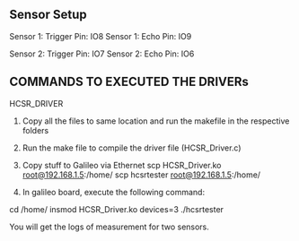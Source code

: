 
Sensor Setup
------------
Sensor 1: Trigger Pin: IO8
Sensor 1: Echo Pin: IO9

Sensor 2: Trigger Pin: IO7
Sensor 2: Echo Pin: IO6

COMMANDS TO EXECUTED THE DRIVERs
--------------------------------
HCSR_DRIVER
1. Copy all the files to same location and run the makefile in the respective folders
2. Run the make file to compile the driver file (HCSR_Driver.c)
3. Copy stuff to Galileo via Ethernet
scp HCSR_Driver.ko root@192.168.1.5:/home/
scp hcsrtester root@192.168.1.5:/home/	

4. In galileo board, execute the following command:

cd /home/
insmod HCSR_Driver.ko devices=3
./hcsrtester

You will get the logs of measurement for two sensors.

